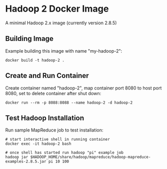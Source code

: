 # Hadoop 2 Docker Image
A minimal Hadoop 2.x image (currently version 2.8.5)

## Building Image
Example building this image with name "my-hadoop-2":

    docker build -t hadoop-2 .

## Create and Run Container
Create container named "hadoop-2", map container port 8080 to host port 8080, set to delete container after shut down:
   
    docker run --rm -p 8088:8088 --name hadoop-2 -d hadoop-2

## Test Hadoop Installation
Run sample MapReduce job to test installation:

    # start interactive shell in running container
    docker exec -it hadoop-2 bash

    # once shell has started run hadoop "pi" example job
    hadoop jar $HADOOP_HOME/share/hadoop/mapreduce/hadoop-mapreduce-examples-2.8.5.jar pi 10 100

